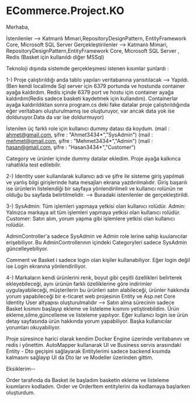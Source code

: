# ECommerce.Project.KO

Merhaba,

İstenilenler --> Katmanlı Mimari,RepositoryDesignPattern, EntityFramework Core, Microsoft SQL Server
Gerçekleştirilenler --> Katmanlı Mimari, RepositoryDesignPattern,EntityFramework Core, Microsoft SQL Server , Redis (Basket için kullanıldı diğer MSSql)

Teknoloji dışında sistemde gerçekleşmesi istenen kısımlar şunlardı :

1-)
Proje çalıştırıldığı anda tablo yapıları veritabanına yansıtılacak --> Yapıldı. (Ben kendi localimde Sql server için 6379 portunda 
ve hostunda container ayağa kaldırdım. Redis içinde 6379 port ve hostu için container ayağa kaldırdım(Redis sadece basketi kaydetmek için kullandım).
Containerlar ayağa kaldırıldıktan sonra program.cs deki fake datalar proje çalıştırıldığında eğer veritabanı oluşturulmamış ise oluşturuyor,
var ancak data yok ise dolduruyor.Data da var ise doldurmuyor)

İstenilen üç farklı role için kullanıcı dummy datası da koydum.
(mail : ahmet@gmail.com, şifre : "Ahmet3434*","SysAdmin")
(mail : mehmet@gmail.com, şifre : "Mehmet3434*","Admin")
(mail : hasan@gmail.com, şifre : "Hasan3434*","Customer")

Category ve ürünler içinde dummy datalar ekledim. Proje ayağa kalkınca rahatlıkla test edilebilir.

2-)
Identity user kullanılarak kullanıcı adı ve şifre ile sisteme giriş yapılmalı ve yanlış bilgi
girişlerinde hata mesajları ekrana yazdırılmalıdır. Giriş başarılı ise ürünlerin listelendiği bir
sayfaya yönlendirilmeli ve kullanıcı rolünün ne olduğu bu sayfada belirtilmelidir.  --> Buradaki istenilenler de gerçekleştirildi.

3-)
SysAdmin: Tüm işlemleri yapmaya yetkisi olan kullanıcı rolüdür.
Admin: Yalnızca markaya ait tüm işlemleri yapmaya yetkisi olan kullanıcı rolüdür.
Customer: Satın alım, yorum yapma gibi işlemlere yetkisi olan kullanıcı rolüdür.

AdminController'a sadece SysAdmin ve Admin role lerine sahip kuulanıcılar erişebiliyor. Bu AdminControllerının içindeki
Categoryleri sadece SysAdmin güncelleyebiliyor.


Comment ve Basket i sadece login olan kişiler kullanabiliyor. Eğer login değil ise Login ekranına yönlendiriliyor.

4-) Markaların kendi ürünlerini renk, boyut gibi çeşitli özellikleri belirterek ekleyebileceği, aynı
ürünün farklı özelliklerine göre indirimler uygulayabileceği, müşterilerin bu ürünleri satın
alabileceği, ürünler hakkında yorum yapabileceği bir e-ticaret web projesinin Entity ve Asp.net
Core Identity User altyapısı oluşturulmalıdır --> Satın alma sürecinin sadece Basket kısmını başlayıp ekleme ve listeleme kısmını yetiştirebildim.
Ürün ekleme,silme,güncelleme ve listeleme yapılıyor. Eğer kullanıcı login ise ürün detay sayfasında ürün hakkında yorum yapabiliyor. Başka kullanıcılar yorumları 
okuyabiliyor.


Proje süresince harici olarak kendim Docker Engine üzerinde veritabanını ve redis i yönettim. AutoMapper kullanarak UI ve Business servis arasındaki
Entity - Dto geçişini sağlayarak Entitylerimi sadece backend kısımda kalmasını sağlayıp UI da Dto lar ve Modeller üzerinden gittim.

Eksiklerim--
 
 Order tarafında da Basket ile başladım basketin ekleme ve listeleme kısımlarını kodladım. Order ve OrderItem entitylerini da kodlamaya başlarken oluşturdum.

 






